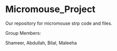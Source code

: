 # Micromouse_Project
Our repository for micromouse strp code and files.
<p> Group Members:</p>
<p> Shameer, Abdullah, Bilal, Maleeha</p>
